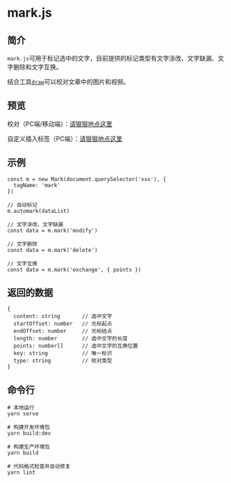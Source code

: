 # mark.js

## 简介
`mark.js`可用于标记选中的文字，目前提供的标记类型有文字涂改、文字缺漏、文字删除和文字互换。

结合工具[`draw`](https://github.com/luobin01/draw)可以校对文章中的图片和视频。

## 预览

校对（PC端/移动端）：[请狠狠地点这里](https://luobin01.github.io/proofread/examples/umd/)

自定义插入标签（PC端）：[请狠狠地点这里](https://luobin01.github.io/proofread/examples/customize/)

## 示例

````
const m = new Mark(document.querySelector('xxx'), {
  tagName: 'mark'
})

// 自动标记
m.automark(dataList)

// 文字涂改、文字缺漏
const data = m.mark('modify')

// 文字删除
const data = m.mark('delete')

// 文字互换
const data = m.mark('exchange', { points })
````

## 返回的数据

````
{
  content: string       // 选中文字
  startOffset: number   // 光标起点
  endOffset: number     // 光标结点
  length: number        // 选中文字的长度
  points: number[]      // 选中文字的互换位置
  key: string           // 唯一标识
  type: string          // 校对类型
}
````

## 命令行

````
# 本地运行
yarn serve

# 构建开发环境包
yarn build:dev

# 构建生产环境包
yarn build

# 代码格式检查并自动修复
yarn lint
````
